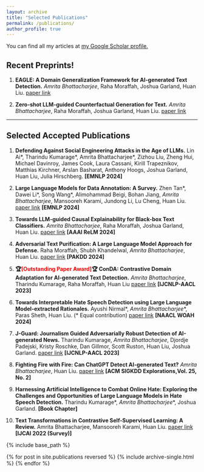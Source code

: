 ```yaml
---
layout: archive
title: "Selected Publications"
permalink: /publications/
author_profile: true
---
```



You can find all my articles at <u><a href="https://scholar.google.com/citations?user=hdXXMPwAAAAJ&hl=en">my Google Scholar profile</a>.</u>


## Recent Preprints!

1. **EAGLE: A Domain Generalization Framework for AI-generated Text Detection.** _Amrita Bhattacharjee_, Raha Moraffah, Joshua Garland, Huan Liu. [paper link](https://arxiv.org/abs/2403.15690)

2. **Zero-shot LLM-guided Counterfactual Generation for Text.** _Amrita Bhattacharjee_, Raha Moraffah, Joshua Garland, Huan Liu. [paper link](https://arxiv.org/abs/2405.04793)

_____

## Selected Accepted Publications


1. **Defending Against Social Engineering Attacks in the Age of LLMs.** Lin Ai\*, Tharindu Kumarage\*, Amrita Bhattacharjee\*, Zizhou Liu, Zheng Hui, Michael Davinroy, James Cook, Laura Cassani, Kirill Trapeznikov, Matthias Kirchner, Arslan Basharat, Anthony Hoogs, Joshua Garland, Huan Liu, Julia Hirschberg. **\[EMNLP 2024\]**

2. **Large Language Models for Data Annotation: A Survey.** Zhen Tan*, Dawei Li*, Song Wang*, Alimohammad Beigi, Bohan Jiang, _Amrita Bhattacharjee_, Mansooreh Karami, Jundong Li, Lu Cheng, Huan Liu. [paper link](https://arxiv.org/abs/2402.13446) **\[EMNLP 2024\]**

3. **Towards LLM-guided Causal Explainability for Black-box Text Classifiers.**  _Amrita Bhattacharjee_, Raha Moraffah, Joshua Garland, Huan Liu. [paper link](https://www.researchgate.net/profile/Amrita-Bhattacharjee-3/publication/378142099_Towards_LLM-guided_Causal_Explainability_for_Black-box_Text_Classifiers/links/65c988bd1bed776ae341441d/Towards-LLM-guided-Causal-Explainability-for-Black-box-Text-Classifiers.pdf) **\[AAAI ReLM 2024\]**

4. **Adversarial Text Purification: A Large Language Model Approach for Defense.**     Raha Moraffah, Shubh Khandelwal, _Amrita Bhattacharjee_, Huan Liu. [paper link](https://link.springer.com/chapter/10.1007/978-981-97-2262-4_6) **\[PAKDD 2024\]**

5. **🏆<span style="color:red">\[Outstanding Paper Award\]</span>🏆 ConDA: Contrastive Domain Adaptation for AI-generated Text Detection.** _Amrita Bhattacharjee_, Tharindu Kumarage, Raha Moraffah, Huan Liu [paper link](https://aclanthology.org/2023.ijcnlp-main.40.pdf) **\[IJCNLP-AACL 2023\]**

6. **Towards Interpretable Hate Speech Detection using Large Language Model-extracted Rationales.** Ayushi Nirmal\*, _Amrita Bhattacharjee_\*, Paras Sheth, Huan Liu. (* Equal contribution) [paper link](https://arxiv.org/abs/2403.12403) **\[NAACL WOAH 2024\]**

7. **J-Guard: Journalism Guided Adversarially Robust Detection of AI-generated News.** Tharindu Kumarage, _Amrita Bhattacharjee_, Djordje Padejski, Kristy Roschke, Dan Gillmor, Scott Ruston, Huan Liu, Joshua Garland. [paper link](https://aclanthology.org/2023.ijcnlp-main.32.pdf) **\[IJCNLP-AACL 2023\]**

8. **Fighting Fire with Fire: Can ChatGPT Detect AI-generated Text?** _Amrita Bhattacharjee_, Huan Liu. [paper link](https://dl.acm.org/doi/abs/10.1145/3655103.3655106) **\[ACM SIGKDD Explorations,Vol. 25, No. 2\]**

7. **Harnessing Artificial Intelligence to Combat Online Hate: Exploring the Challenges and Opportunities of Large Language Models in Hate Speech Detection.** Tharindu Kumarage\*, _Amrita Bhattacharjee_\*, Joshua Garland. **\[Book Chapter\]**

10. **Text Transformations in Contrastive Self-Supervised Learning: A Review.** Amrita Bhattacharjee, Mansooreh Karami, Huan Liu. [paper link](https://www.ijcai.org/proceedings/2022/0757.pdf) **\[IJCAI 2022 (Survey)\]** 



{% include base_path %}

{% for post in site.publications reversed %}
  {% include archive-single.html %}
{% endfor %}

